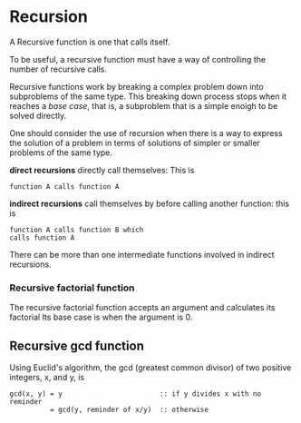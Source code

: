 #                           __Recursion__
A Recursive function is one that calls itself.

To be useful, a recursive function must have a way of controlling the number
of recursive calls. 

Recursive functions work by breaking a complex problem down into
subproblems of the same type. This breaking down process stops when it reaches
a _base case_, that is, a subproblem that is a simple enoigh to be solved
directly.

One should consider the use of recursion when there is a way to express the
solution of a problem in terms of solutions of simpler or smaller problems 
of the same type.

__direct recursions__ directly call themselves: This is
```
function A calls function A
```
 __indirect recursions__ call themselves by
before calling another function: this is 
```
function A calls function B which
calls function A
```
There can be more than one intermediate
functions involved in indirect recursions.


### __Recursive factorial function__
The recursive factorial function accepts an argument and calculates its factorial
Its base case is when the argument is 0.

## __Recursive gcd function__
Using Euclid's algorithm, the gcd (greatest common divisor) of two positive
integers, x, and y, is
```
gcd(x, y) = y                        :: if y divides x with no reminder
          = gcd(y, reminder of x/y)  :: otherwise
```